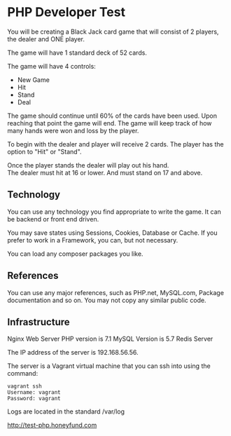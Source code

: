 # PHP Developer Test #

You will be creating a Black Jack card game that will consist of 2 players, the dealer and ONE player.

The game will have 1 standard deck of 52 cards.

The game will have 4 controls:

  - New Game
  - Hit
  - Stand
  - Deal

The game should continue until 60% of the cards have been used. Upon reaching that point the game will end.
The game will keep track of how many hands were won and loss by the player.
   
To begin with the dealer and player will receive 2 cards.
The player has the option to "Hit" or "Stand".
   
Once the player stands the dealer will play out his hand.  
The dealer must hit at 16 or lower. And must stand on 17 and above.
   
   
## Technology
   
You can use any technology you find appropriate to write the game. 
It can be backend or front end driven.
   
You may save states using Sessions, Cookies, Database or Cache.
If you prefer to work in a Framework, you can, but not necessary.
   
You can load any composer packages you like.
   
## References

You can use any major references, such as PHP.net, MySQL.com, Package documentation and so on.
You may not copy any similar public code.
   
## Infrastructure
   
Nginx Web Server
PHP version is 7.1
MySQL Version is 5.7
Redis Server
   
The IP address of the server is 192.168.56.56.
   
The server is a Vagrant virtual machine that you can ssh into using the command:
```
vagrant ssh
Username: vagrant
Password: vagrant
```
Logs are located in the standard /var/log

http://test-php.honeyfund.com

  
    